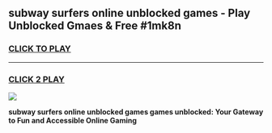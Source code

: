 
## subway surfers online unblocked games - Play Unblocked Gmaes & Free #1mk8n
<h3>
<a href="https://news.freeplayer.one?title=subway_surfers_online_unblocked_games&ref=03M">CLICK TO PLAY</a></h3>
<hr>

<h3>
<a href="https://news.freeplayer.one?title=subway_surfers_online_unblocked_games&ref=03M">CLICK 2 PLAY</a>
  
</h3>

<a href="https://news.freeplayer.one?title=subway_surfers_online_unblocked_games&ref=03M"><img src="https://clearcache.store/games.png"></a>


**subway surfers online unblocked games games unblocked: Your Gateway to Fun and Accessible Online Gaming**
